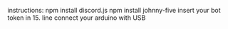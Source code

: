 instructions:
npm install discord.js
npm install johnny-five
insert your bot token in 15. line
connect your arduino with USB
